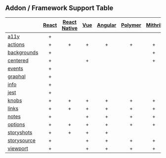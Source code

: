 ## Addon / Framework Support Table

| |[React](app/react)|[React Native](app/react-native)|[Vue](app/vue)|[Angular](app/angular)| [Polymer](app/polymer)| [Mithril](app/mithril)| [HTML](app/html)|
| ----------- |:-------:|:-------:|:-------:|:-------:|:-------:|:-------:|:-------:|
|[a11y](addons/a11y)              |+| | | | | |+|
|[actions](addons/actions)        |+|+|+|+|+|+|+|
|[backgrounds](addons/backgrounds)  |+| | | | |+|+|
|[centered](addons/centered)      |+| |+| | |+|+|
|[events](addons/events)          |+| | | | | | |
|[graphql](addons/graphql)        |+| | | | | | |
|[info](addons/info)              |+| | | | | | |
|[jest](addons/jest)              |+| | | | | | |
|[knobs](addons/knobs)            |+|+|+|+|+|+|+|
|[links](addons/links)            |+|+|+|+|+|+|+|
|[notes](addons/notes)            |+| |+|+|+|+|+|
|[options](addons/options)        |+|+|+|+|+|+|+|
|[storyshots](addons/storyshots)  |+|+|+|+| | |+|
|[storysource](addons/storysource)|+| |+|+|+|+|+|
|[viewport](addons/viewport)      |+| |+|+|+|+|+|
